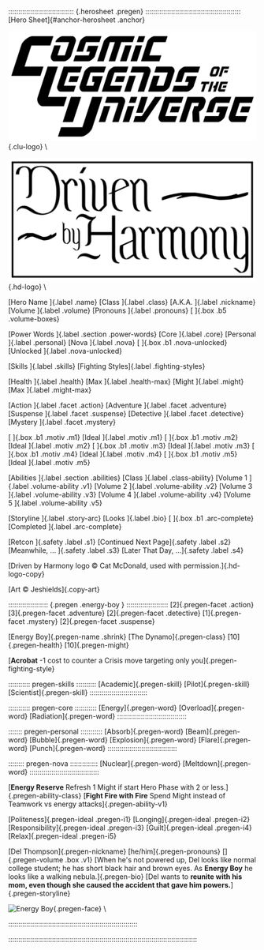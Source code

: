 ::::::::::::::::::::::::::::::::: {.herosheet .pregen} ::::::::::::::::::::::::::::::::::::::::::::::::
[Hero Sheet]{#anchor-herosheet .anchor}

![Cosmic Legends of the Universe](art/clu-logo-black-medium.png){.clu-logo} \ 

![Driven by Harmony](art/DrivenByHarmonyLogo.png){.hd-logo} \

[Hero Name                                                    ]{.label .name}
[Class          ]{.label .class}              [A.K.A.         ]{.label .nickname}
[Volume         ]{.label .volume}             [Pronouns       ]{.label .pronouns}
[               ]{.box .b5 .volume-boxes}

[Power Words                                                  ]{.label .section .power-words}
[Core           ]{.label .core}               [Personal       ]{.label .personal}
[Nova           ]{.label .nova}
[               ]{.box .b1 .nova-unlocked}    [Unlocked       ]{.label .nova-unlocked}

[Skills         ]{.label .skills}             [Fighting Styles]{.label .fighting-styles}

[Health         ]{.label .health}             [Max            ]{.label .health-max}
[Might          ]{.label .might}              [Max            ]{.label .might-max}

[Action         ]{.label .facet .action}      [Adventure      ]{.label .facet .adventure}
[Suspense       ]{.label .facet .suspense}    [Detective      ]{.label .facet .detective} 
[Mystery                                                      ]{.label .facet .mystery}

[               ]{.box .b1 .motiv .m1}        [Ideal          ]{.label .motiv .m1}
[               ]{.box .b1 .motiv .m2}        [Ideal          ]{.label .motiv .m2}
[               ]{.box .b1 .motiv .m3}        [Ideal          ]{.label .motiv .m3}
[               ]{.box .b1 .motiv .m4}        [Ideal          ]{.label .motiv .m4}
[               ]{.box .b1 .motiv .m5}        [Ideal          ]{.label .motiv .m5}

[Abilities                                                    ]{.label .section .abilities}
[Class          ]{.label .class-ability}      [Volume 1       ]{.label .volume-ability .v1}
[Volume 2       ]{.label .volume-ability .v2} [Volume 3       ]{.label .volume-ability .v3}
[Volume 4       ]{.label .volume-ability .v4} [Volume 5       ]{.label .volume-ability .v5}

[Storyline      ]{.label .story-arc}          [Looks          ]{.label .bio}
[               ]{.box .b1 .arc-complete}     [Completed      ]{.label .arc-complete}


[Retcon         ]{.safety .label .s1}     [Continued Next Page]{.safety .label .s2}
[Meanwhile, ... ]{.safety .label .s3}     [Later That Day, ...]{.safety .label .s4}

[Driven by Harmony logo &copy; Cat McDonald, used with permission.]{.hd-logo-copy}

[Art &copy; Jeshields]{.copy-art}

:::::::::::::::::::: {.pregen .energy-boy } :::::::::::::::::::::
[2]{.pregen-facet .action}
[3]{.pregen-facet .adventure}
[2]{.pregen-facet .detective}
[1]{.pregen-facet .mystery}
[2]{.pregen-facet .suspense}

[Energy Boy]{.pregen-name .shrink}
[The Dynamo]{.pregen-class}
[10]{.pregen-health}
[10]{.pregen-might}

[**Acrobat** -1 cost to counter a Crisis move targeting only you]{.pregen-fighting-style}

::::::::::: pregen-skills ::::::::::
[Academic]{.pregen-skill}
[Pilot]{.pregen-skill}
[Scientist]{.pregen-skill}
:::::::::::::::::::::::::::::

::::::::::: pregen-core :::::::::::
[Energy]{.pregen-word}
[Overload]{.pregen-word}
[Radiation]{.pregen-word}
:::::::::::::::::::::::::::::::::::

::::::: pregen-personal :::::::::::
[Absorb]{.pregen-word}
[Beam]{.pregen-word}
[Bubble]{.pregen-word}
[Explosion]{.pregen-word}
[Flare]{.pregen-word}
[Punch]{.pregen-word}
:::::::::::::::::::::::::::::::::::

:::::::: pregen-nova ::::::::::::::
[Nuclear]{.pregen-word}
[Meltdown]{.pregen-word}
:::::::::::::::::::::::::::::::::::

[**Energy Reserve** Refresh 1 Might if start Hero Phase with 2 or less.]{.pregen-ability-class}
[**Fight Fire with Fire** Spend Might instead of Teamwork vs energy attacks]{.pregen-ability-v1}

[Politeness]{.pregen-ideal .pregen-i1}
[Longing]{.pregen-ideal .pregen-i2}
[Responsibility]{.pregen-ideal .pregen-i3}
[Guilt]{.pregen-ideal .pregen-i4}
[Relax]{.pregen-ideal .pregen-i5}

[Del Thompson]{.pregen-nickname}
[he/him]{.pregen-pronouns}
[]{.pregen-volume .box .v1}
[When he's not powered up, Del looks like normal college student;
he has short black hair and brown eyes. As **Energy Boy** he looks
like a walking nebula.]{.pregen-bio}
[Del wants to **reunite with his mom, even though she caused the accident that gave him powers.**]{.pregen-storyline}

![Energy Boy](art/jeshields/energy_boy_face.png){.pregen-face} \ 

:::::::::::::::::::::::::::::::::::::::::::::::::::::::::::::::::

:::::::::::::::::::::::::::::::::::::::::::::::::::::::::::::::::::::::::::::::::::::::::::::::

